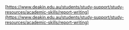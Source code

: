 [https://www.deakin.edu.au/students/study-support/study-resources/academic-skills/report-writing](https://www.deakin.edu.au/students/study-support/study-resources/academic-skills/report-writing)